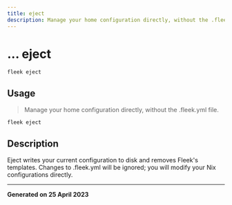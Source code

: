 ```yaml
---
title: eject
description: Manage your home configuration directly, without the .fleek.yml file.
---
```


# ... eject
`fleek eject`

## Usage
> Manage your home configuration directly, without the .fleek.yml file.

```shell
fleek eject
```

## Description


Eject writes your current configuration to disk and removes Fleek's templates.
Changes to .fleek.yml will be ignored; you will modify your Nix configurations directly.




---
**Generated on 25 April 2023**
